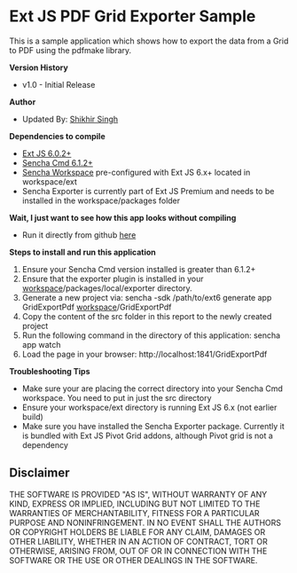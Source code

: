 # Ext JS PDF Grid Exporter Sample

This is a sample application which shows how to export the data from a Grid to PDF using the pdfmake library. 


**Version History**

* v1.0 - Initial Release

**Author** 

* Updated By: [Shikhir Singh](http://www.shikhir.com/)


**Dependencies to compile**

* [Ext JS 6.0.2+](https://www.sencha.com/products/extjs/)
* [Sencha Cmd 6.1.2+](https://www.sencha.com/products/extjs/cmd-download/) 
* [Sencha Workspace](https://docs.sencha.com/cmd/6.x/workspaces.html) pre-configured with Ext JS 6.x+ located in workspace/ext 
* Sencha Exporter is currently part of Ext JS Premium and needs to be installed in the workspace/packages folder


**Wait, I just want to see how this app looks without compiling**

* Run it directly from github [here](https://rawgit.com/shikhirsingh/ExtJS-Grid-PDF-Exporter/master/build/index.html)


**Steps to install and run this application**


1. Ensure your Sencha Cmd version installed is greater than 6.1.2+
2. Ensure that the exporter plugin is installed in your [workspace](http://docs.sencha.com/cmd/6.x/workspaces.html)/packages/local/exporter directory.
3. Generate a new project via: sencha -sdk /path/to/ext6 generate app GridExportPdf [workspace](http://docs.sencha.com/cmd/6.x/workspaces.html)/GridExportPdf
4. Copy the content of the src folder in this report to the newly created project
5. Run the following command in the directory of this application: sencha app watch
6. Load the page in your browser: http://localhost:1841/GridExportPdf


**Troubleshooting Tips**

* Make sure your are placing the correct directory into your Sencha Cmd workspace. You need to put in just the src directory
* Ensure your workspace/ext directory is running Ext JS 6.x (not earlier build)
* Make sure you have installed the Sencha Exporter package. Currently it is bundled with Ext JS Pivot Grid addons, although Pivot grid is not a dependency


## Disclaimer

THE SOFTWARE IS PROVIDED "AS IS", WITHOUT WARRANTY OF ANY KIND, EXPRESS OR IMPLIED, INCLUDING 
BUT NOT LIMITED TO THE WARRANTIES OF MERCHANTABILITY, FITNESS FOR A PARTICULAR PURPOSE 
AND NONINFRINGEMENT. IN NO EVENT SHALL THE AUTHORS OR COPYRIGHT HOLDERS BE LIABLE FOR 
ANY CLAIM, DAMAGES OR OTHER LIABILITY, WHETHER IN AN ACTION OF CONTRACT, TORT OR 
OTHERWISE, ARISING FROM, OUT OF OR IN CONNECTION WITH THE SOFTWARE OR THE USE OR 
OTHER DEALINGS IN THE SOFTWARE.
